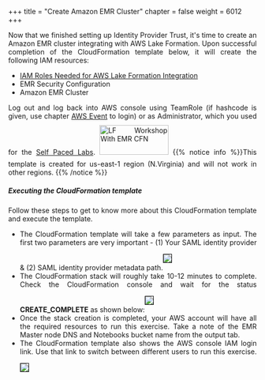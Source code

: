 +++
title = "Create Amazon EMR Cluster"
chapter = false
weight = 6012
+++

<div style="text-align: justify">
    Now that we finished setting up Identity Provider Trust, it's time to create an Amazon EMR cluster integrating with AWS Lake Formation. Upon successful completion of the CloudFormation template below, it will create the following IAM resources:
   <ul>
       <li><a href="https://docs.aws.amazon.com/emr/latest/ManagementGuide/emr-lf-iam-role.html">IAM Roles Needed for AWS Lake Formation Integration</a></li>
        <li>EMR Security Configuration</li>
        <li>Amazon EMR Cluster</li>
   </ul>
    Log out and log back into AWS console using TeamRole (if hashcode is given, use chapter <a href="/30-howtostart/302-aws-event.html"> AWS Event</a> to login) or as Administrator, which you used for the <a href="/30-howtostart/301-self-paced.html"> Self Paced Labs</a>.
    <a href="https://console.aws.amazon.com/cloudformation/home?region=us-east-1#/stacks/new?stackName=Lake-Formation-With-EMR-Workshop&templateURL=https://aws-data-analytics-workshops.s3.amazonaws.com/lake-formation-workshop/cfn/lf-emr-workshop.template" target="_blank"><img src="/images/LaunchStack.svg" title="LF Workshop With EMR CFN" width="140" height="60" style="margin:10px 0px"/></a>
    {{% notice info %}}This template is created for us-east-1 region (N.Virginia) and will not work in other regions.
    {{% /notice %}}
    <h5>Executing the CloudFormation template</h5>
    Follow these steps to get to know more about this CloudFormation template and execute the template.
    <ul>
        <li>The CloudFormation template will take a few parameters as input. The first two parameters are very important - (1) Your SAML identity provider & (2) SAML identity provider metadata path.<img src="/images/emr-cfn-parameterinput.png" style="margin:15px 0px; border:1px solid black"/></li>
        <li>The CloudFormation stack will roughly take 10-12 minutes to complete. Check the CloudFormation console and wait for the status <b>CREATE_COMPLETE</b> as shown below:<img src="/images/emr-stack-creation.png" style="margin:15px 0px; border:1px solid black"/></li>
        <li>Once the stack creation is completed, your AWS account will have all the required resources to run this exercise. Take a note of the EMR Master node DNS and Notebooks bucket name from the output tab.</li>
        <li>The CloudFormation template also shows the AWS console IAM login link. Use that link to switch between different users to run this exercise.<img src="/images/emr-stack-output.png" style="margin:15px 0px; border:1px solid black"/></li>
    </ul>
 </div>
 
